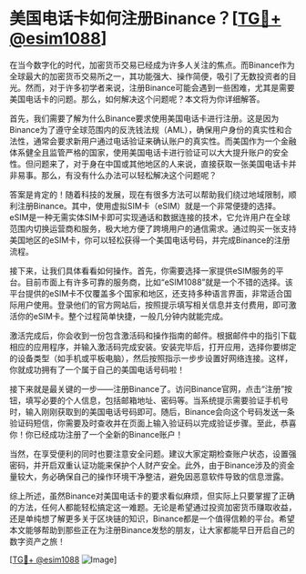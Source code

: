 # 美国电话卡如何注册Binance？[[TG💪+ @esim1088](https://t.me/s/esim1088)]

在当今数字化的时代，加密货币交易已经成为许多人关注的焦点。而Binance作为全球最大的加密货币交易所之一，其功能强大、操作简便，吸引了无数投资者的目光。然而，对于许多初学者来说，注册Binance可能会遇到一些困难，尤其是需要美国电话卡的问题。那么，如何解决这个问题呢？本文将为你详细解答。

首先，我们需要了解为什么Binance要求使用美国电话卡进行注册。这是因为Binance为了遵守全球范围内的反洗钱法规（AML），确保用户身份的真实性和合法性，通常会要求新用户通过电话验证来确认账户的真实性。而美国作为一个金融体系健全且监管严格的国家，使用美国电话卡进行验证可以大大提升账户的安全性。但问题来了，对于身在中国或其他地区的人来说，直接获取一张美国电话卡并非易事。那么，有没有什么办法可以轻松解决这个问题呢？

答案是肯定的！随着科技的发展，现在有很多方法可以帮助我们绕过地域限制，顺利注册Binance。其中，使用虚拟SIM卡（eSIM）就是一个非常便捷的选择。eSIM是一种无需实体SIM卡即可实现通话和数据连接的技术，它允许用户在全球范围内切换运营商和服务，极大地方便了跨境用户的通信需求。通过购买一张支持美国地区的eSIM卡，你可以轻松获得一个美国电话号码，并完成Binance的注册流程。

接下来，让我们具体看看如何操作。首先，你需要选择一家提供eSIM服务的平台。目前市面上有许多可靠的服务商，比如“eSIM1088”就是一个不错的选择。该平台提供的eSIM卡不仅覆盖多个国家和地区，还支持多种语言界面，非常适合国际用户使用。登录他们的官方网站后，按照提示填写相关信息并支付费用，即可激活你的eSIM卡。整个过程简单快捷，一般几分钟内就能完成。

激活完成后，你会收到一份包含激活码和操作指南的邮件。根据邮件中的指引下载相应的应用程序，并输入激活码完成安装。安装完毕后，打开应用，选择你要绑定的设备类型（如手机或平板电脑），然后按照指示一步步设置好网络连接。这样，你就成功拥有了一个属于自己的美国电话号码啦！

接下来就是最关键的一步——注册Binance了。访问Binance官网，点击“注册”按钮，填写必要的个人信息，包括邮箱地址、密码等。当系统提示需要验证手机号时，输入刚刚获取到的美国电话号码即可。随后，Binance会向这个号码发送一条验证码短信，你需要及时查收并在页面上输入验证码以完成验证步骤。至此，恭喜你！你已经成功注册了一个全新的Binance账户！

当然，在享受便利的同时也要注意安全问题。建议大家定期检查账户状态，设置强密码，并开启双重认证功能来保护个人财产安全。此外，由于Binance涉及的资金量较大，务必确保自己的操作环境干净整洁，避免因恶意软件导致的信息泄露。

综上所述，虽然Binance对美国电话卡的要求看似麻烦，但实际上只要掌握了正确的方法，任何人都能轻松搞定这一难题。无论是希望通过投资加密货币赚取收益，还是单纯想了解更多关于区块链的知识，Binance都是一个值得信赖的平台。希望本文能够帮助到那些正在为注册Binance发愁的朋友，让大家都能早日开启自己的数字资产之旅！

[[TG💪+ @esim1088](https://t.me/s/esim1088) ![Image](https://i.postimg.cc/4NQfJmqS/Snipaste-2025-05-13-00-14-12.png)]